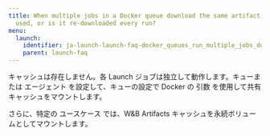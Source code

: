 ```yaml
---
title: When multiple jobs in a Docker queue download the same artifact, is any caching
  used, or is it re-downloaded every run?
menu:
  launch:
    identifier: ja-launch-launch-faq-docker_queues_run_multiple_jobs_download_same_artifact_useartifact
    parent: launch-faq
---
```


キャッシュは存在しません。各 Launch ジョブは独立して動作します。キューまたは エージェント を設定して、キューの設定で Docker の 引数 を使用して共有キャッシュをマウントします。

さらに、特定の ユースケース では、W&B Artifacts キャッシュを永続ボリュームとしてマウントします。

